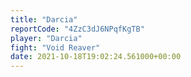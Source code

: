 ```yaml
---
title: "Darcia"
reportCode: "4ZzC3dJ6NPqfKgTB"
player: "Darcia"
fight: "Void Reaver"
date: 2021-10-18T19:02:24.561000+00:00
---
```

